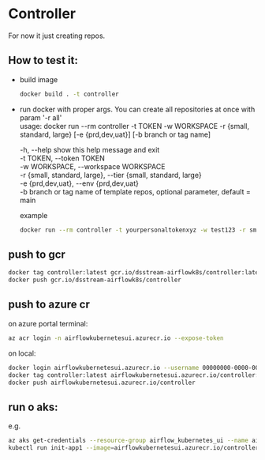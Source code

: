 # Controller

For now it just creating repos.
## How to test it:
- build image
  ```sh
  docker build . -t controller
  ```
- run docker with proper args. You can create all repositories at once with param '-r all'  
  usage: docker run --rm controller -t TOKEN -w WORKSPACE -r {small, standard, large} [-e {prd,dev,uat}] [-b branch or tag name]

  -h, --help            show this help message and exit  
  -t TOKEN, --token TOKEN  
  -w WORKSPACE, --workspace WORKSPACE  
  -r {small, standard, large}, --tier {small, standard, large}  
  -e {prd,dev,uat}, --env {prd,dev,uat}  
  -b branch or tag name of template repos, optional parameter, default = main
 

  example
  ```sh
  docker run --rm controller -t yourpersonaltokenxyz -w test123 -r small -e dev
  ```
## push to gcr

```sh
docker tag controller:latest gcr.io/dsstream-airflowk8s/controller:latest
docker push gcr.io/dsstream-airflowk8s/controller
```

## push to azure cr

on azure portal terminal:
```sh
az acr login -n airflowkubernetesui.azurecr.io --expose-token
```
on local:
```sh
docker login airflowkubernetesui.azurecr.io --username 00000000-0000-0000-0000-000000000000 --password __generated_token__
docker tag controller:latest airflowkubernetesui.azurecr.io/controller:latest
docker push airflowkubernetesui.azurecr.io/controller
```

## run o aks:
e.g.
```sh
az aks get-credentials --resource-group airflow_kubernetes_ui --name airflow_kubernetes_ui_test
kubectl run init-app1 --image=airflowkubernetesui.azurecr.io/controller:latest --restart=Never -i --rm -- -t GH_token -w test13 -r small
```
